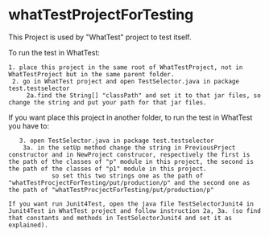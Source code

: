 # whatTestProjectForTesting

This Project is used by "WhatTest" project to test itself.

To run the test in WhatTest:
   ```
 1. place this project in the same root of WhatTestProject, not in WhatTestProject but in the same parent folder.
    2. go in WhatTest project and open TestSelector.java in package test.testselector
        2a.find the String[] "classPath" and set it to that jar files, so change the string and put your path for that jar files.
   
   ```
 If you want place this project in another folder, to run the test in WhatTest you have to: 
        
```
   3. open TestSelector.java in package test.testselector 
    3a. in the setUp method change the string in PreviousPrject constructor and in NewProject construcor, respectively the first is the path of the classes of "p" module in this project, the second is the path of the classes of "p1" module in this project.
            so set this two strings one as the path of "whatTestProcjectForTesting/put/production/p" and the second one as the path of "whatTestProcjectForTesting/put/production/p"
```
            
    If you want run Junit4Test, open the java file TestSelectorJunit4 in Junit4Test in WhatTest project and follow instruction 2a, 3a. (so find that constants and methods in TestSelectorJunit4 and set it as explained).